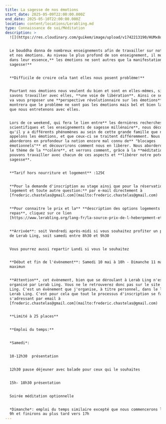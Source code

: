 ```yaml
---
title: La sagesse de nos émotions
start_date: 2025-05-09T22:00:00.000Z
end_date: 2025-05-10T22:00:00.000Z
location: content/locations/Lerabling.md
type: Connaissance de soi/Méditation
description: >
  ![](https://res.cloudinary.com/guikem/image/upload/v1742213190/HUMx8doZWJOYwyZ5GgHKfczmJej5OEK2l7d6MuaS_zomxwx.jpg)


  Le bouddha donna de nombreux enseignements afin de travailler sur notre esprit
  et nos émotions. Au niveau le plus profond de son enseignement, il montra que,
  dans leur essence,** les émotions ne sont autres que la manifestation de notre
  sagesse!**


  **Difficile de croire cela tant elles nous posent problème!**


  Pourtant nos émotions nous veulent du bien et sont en elles-mêmes, si nous
  savons travailler avec elles, **une voie de libération**. Ainsi ce séminaire
  va vous proposer une **perspective révolutionnaire sur les émotions** et
  montrera que le problème ne sont pas les émotions mais bel et bien la relation
  que nous entretenons avec elles.


  Lors de ce weekend, qui fera le lien entre** les dernières recherches
  scientifiques et les enseignements de sagesse millénaire**, nous découvrirons
  qu'il y a différents phénomènes au sein de cette grande famille que nous
  appelons les émotions, et que ceux-ci se traitent différemment. Nous
  aborderons en profondeur la notion encore mal connu de** "blocages
  émotionnels"** et découvrirons comment nous en libérer. Nous aborderons aussi
  le thème de la **colère**, et verrons comment, grâce à la **méditation**, nous
  pouvons travailler avec chacun de ces aspects et **libérer notre potentiel de
  sagesse**.


  **Tarif hors nourriture et logement** :125€


  **Pour la demande d'inscription au stage ainsi que pour la réservation du
  logement et toute autre question:** par e-mail directement à
  [frederic.chastelas@gmail.com](mailto:frederic.chastelas@gmail.com)


  **Pour connaitre le prix et la** **description des options logements et des
  repas**, cliquez sur ce lien
  [https://www.lerabling.org/lang-fr/la-source-prix-de-l-hebergement-et-des-repas](https://www.lerabling.org/lang-fr/la-source-prix-de-l-hebergement-et-des-repas)


  **Arrivée**: soit Vendredi après-midi si vous souhaitez profiter un peu plus
  de Lerab Ling, soit samedi entre 8h30 et 9h30


  Vous pourrez aussi repartir Lundi si vous le souhaitez


  **Début et fin de l'évènement**: Samedi 10 mai à 10h - Dimanche 11 mai à 17h
  maximun


  **Attention**, cet évènement, bien que se déroulant à Lerab Ling n'est pas
  organisé par Lerab Ling. Vous ne le retrouverez donc pas sur le site de Lerab
  Ling. C'est un évènement que j'organise, à titre personnel, dans le lieu de
  Lerab Ling. C'est pour cela que tout le processus d'inscription se fait en
  s'adressant par email à
  [frederic.chastelas@gmail.com](mailto:frederic.chastelas@gmail.com)


  **Limité à 25 places**


  **Emploi du temps:**


  *Samedi*:


  10-12h30  présentation


  12h30 pause déjeuner avec balade pour ceux qui le souhaites


  15h- 18h30 présentation


  Soirée méditation optionnelle


  *Dimanche*: emploi du temps similaire excepté que nous commencerons le matin à
  9h et finirons au plus tard vers 17h
---
```


